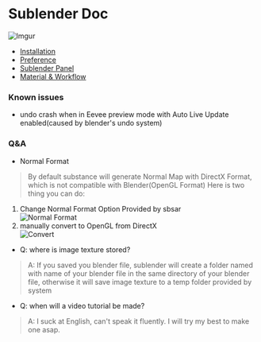 # Sublender Doc
![Imgur](https://i.imgur.com/wsiMWIQ.jpg)
* [Installation](./installation.md)
* [Preference](./preference.md)
* [Sublender Panel](./sublender.md)
* [Material & Workflow](./workflow.md)

### Known issues
* undo crash when in Eevee preview mode with Auto Live Update enabled(caused by blender's undo system)
### Q&A
* Normal Format
> By default substance will generate Normal Map with DirectX Format, which is not compatible with Blender(OpenGL Format) Here is two thing you can do:
1. Change Normal Format Option Provided by sbsar \
![Normal Format](https://i.imgur.com/CHZ2RAj.png)
2. manually convert to OpenGL from DirectX \
![Convert](https://i.imgur.com/yem5RkV.png)


* Q: where is image texture stored?
> A: If you saved you blender file, sublender will create a folder named
with name of your blender file in the same directory of your blender file, otherwise it will save image texture to a temp folder provided by system

* Q: when will a video tutorial be made?
> A: I suck at English, can't speak it fluently. I will try
my best to make one asap.
